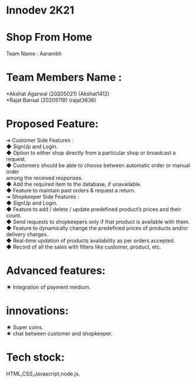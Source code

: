 # Innodev 2K21
# Shop From Home</br>
Team Name : Aarambh</br>


# Team Members Name : </br>
*Akshat Agarwal (20205021) (Akshat1412)</br>
*Rajat Bansal (20205119) (rajat3636)</br>


# Proposed Feature:  </br>  
➔ Customer Side Features :</br>
◆ SignUp and Login.</br>
◆ Option to either shop directly from a particular shop or broadcast a request.</br>
◆ Customers should be able to choose between automatic order or manual order</br>
among the received responses.</br>
◆ Add the required item to the database, if unavailable.</br>
◆ Feature to maintain past orders & request a return.</br>
➔ Shopkeeper Side Features :</br>
◆ SignUp and Login.</br>
◆ Feature to add / delete / update predefined product’s prices and their count.</br>
◆ Send requests to shopkeepers only if that product is available with them.</br>
◆ Feature to dynamically change the predefined prices of products and/or</br>
delivery charges.</br>
◆ Real-time updation of products availability as per orders accepted.</br>
◆ Record of all the sales with filters like customer, product, etc.</br>


# Advanced features: </br>
★ Integration of payment medium.</br>
  
  
# innovations: </br>
★ Super coins.</br>
★ chat between customer and shopkeeper.</br>


# Tech stock: </br>
HTML,CSS,Javascript,node.js.</br>
